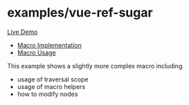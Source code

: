 # examples/vue-ref-sugar

[Live Demo](https://stackblitz.com/edit/macro-example-vue-ref?file=src/App.tsx)

- [Macro Implementation](./plugin/index.ts)
- [Macro Usage](./src/App.tsx)

This example shows a slightly more complex macro including

- usage of traversal scope
- usage of macro helpers
- how to modify nodes
